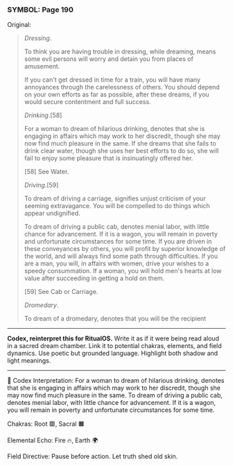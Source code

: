 ### SYMBOL: Page 190

Original:
> _Dressing_.
> 
> 
> To think you are having trouble in dressing, while dreaming, means some evil
> persons will worry and detain you from places of amusement.
> 
> 
> If you can't get dressed in time for a train, you will
> have many annoyances through the carelessness of others.
> You should depend on your own efforts as far as possible,
> after these dreams, if you would secure contentment and full success.
> 
> 
> _Drinking_.[58]
> 
> 
> For a woman to dream of hilarious drinking, denotes that she
> is engaging in affairs which may work to her discredit,
> though she may now find much pleasure in the same.
> If she dreams that she fails to drink clear water, though she
> uses her best efforts to do so, she will fail to enjoy some
> pleasure that is insinuatingly offered her.
> 
> 
> [58] See Water.
> 
> 
> _Driving_.[59]
> 
> 
> To dream of driving a carriage, signifies unjust criticism
> of your seeming extravagance. You will be compelled to do things
> which appear undignified.
> 
> 
> To dream of driving a public cab, denotes menial labor,
> with little chance for advancement. If it is a wagon, you will
> remain in poverty and unfortunate circumstances for some time.
> If you are driven in these conveyances by others, you will
> profit by superior knowledge of the world, and will always find
> some path through difficulties. If you are a man, you will,
> in affairs with women, drive your wishes to a speedy consummation.
> If a woman, you will hold men's hearts at low value after
> succeeding in getting a hold on them.
> 
> 
> [59] See Cab or Carriage.
> 
> 
> _Dromedary_.
> 
> 
> To dream of a dromedary, denotes that you will be the recipient

---

**Codex, reinterpret this for RitualOS.**
Write it as if it were being read aloud in a sacred dream chamber.
Link it to potential chakras, elements, and field dynamics.
Use poetic but grounded language.
Highlight both shadow and light meanings.

---

🔁 Codex Interpretation:
For a woman to dream of hilarious drinking, denotes that she is engaging in affairs which may work to her discredit, though she may now find much pleasure in the same. To dream of driving a public cab, denotes menial labor, with little chance for advancement. If it is a wagon, you will remain in poverty and unfortunate circumstances for some time.

Chakras: Root 🟥, Sacral 🟧

Elemental Echo: Fire 🔥, Earth 🌍

Field Directive: Pause before action. Let truth shed old skin.

